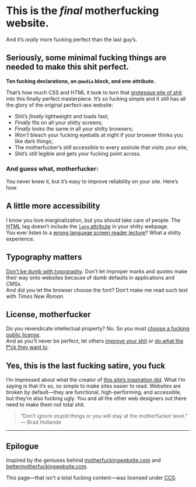 # This is the _final_ motherfucking website.

And it’s _really_ more fucking perfect than the last guy’s.

## Seriously, some minimal fucking things are needed to make this shit perfect.

**Ten fucking declarations, an `@media` block, and one attribute.**

That’s how much CSS and HTML it took to turn that [grotesque pile of shit](http://motherfuckingwebsite.com/) into this finally perfect masterpiece. It’s so fucking simple and it still has all the glory of the original perfect-ass website:

* Shit’s _finally_ lightweight and loads fast;
* _Finally_ fits on all your shitty screens;
* _Finally_ looks the same in all your shitty browsers;
* _Won’t_ bleach your fucking eyeballs at night if your browser thinks you like dark things;
* The motherfucker’s _still_ accessible to every asshole that visits your site;
* Shit’s _still_ legible and gets your fucking point across.

### And guess what, motherfucker:

You never knew it, but it’s easy to improve reliability on your site. Here’s how.

## A little more accessibility

I know you love marginalization, but you should take care of people.
The <abbr title="HyperText Markup Language">HTML</abbr> tag doesn’t include the [`lang` attribute](https://www.w3.org/TR/html5/dom.html#the-lang-and-xml:lang-attributes) in your shitty webpage.  
You ever listen to a [wrong language screen reader lecture](https://www.youtube.com/watch?v=NP94u7y_KkQ)? What a shitty experience.

## Typography matters

[Don’t be dumb with typography](http://smartquotesforsmartpeople.com/). Don’t let improper marks and quotes make their way onto websites because of dumb defaults in applications and CMSs.  
And did you let the browser choose the font? Don’t make me read such text with _Times New Roman_.

## License, motherfucker

Do you revendicate intellectual property? No. So you must [choose a fucking public license](https://choosealicense.com/).  
And as you’ll never be perfect, let others [improve your shit](https://github.com/LeoColomb/perfectmotherfuckingwebsite) or [do what the f\*ck they want to](https://github.com/LeoColomb/perfectmotherfuckingwebsite/blob/master/LICENSE).

## Yes, this is the last fucking satire, you fuck

I’m impressed about what the creator of [this site’s inspiration did](http://bettermotherfuckingwebsite.com/). What I’m saying is that it’s so, so simple to make sites easier to read. Websites are broken by default—they are functional, high-performing, and accessible, but they’re also fucking ugly. You and all the other web designers out there need to make them not total shit.

> “Don’t ignore stupid things or you will stay at the motherfucker level.” 
> — Brad Hollande

---

## Epilogue

Inspired by the geniuses behind [motherfuckingwebsite.com](https://motherfuckingwebsite.com/) and [bettermotherfuckingwebsite.com](http://bettermotherfuckingwebsite.com/).

This page—that isn’t a total fucking content—was licensed under [CC0](https://creativecommons.org/publicdomain/zero/1.0/).
